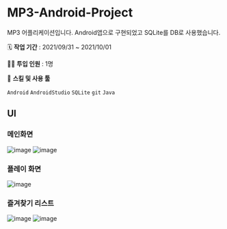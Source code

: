 # MP3-Android-Project

MP3 어플리케이션입니다. Android앱으로 구현되었고 SQLite를 DB로 사용했습니다. 

🗓️ **작업 기간** : 2021/09/31 ~ 2021/10/01

👨‍💻 **투입 인원** : 1명

🌱 **스킬 및 사용 툴**

`Android` `AndroidStudio` `SQLite` `git` `Java`


## UI

### 메인화면
![image](https://user-images.githubusercontent.com/89497084/148507668-615f152d-7cba-4d87-a0eb-2febb8e6db7d.png)
![image](https://user-images.githubusercontent.com/89497084/148507676-7689cab1-bd79-4e09-815e-05aaa104881a.png)

### 플레이 화면
![image](https://user-images.githubusercontent.com/89497084/148507765-26cff5fc-7714-42d9-adfc-d6b58e522937.png)

### 즐겨찾기 리스트
![image](https://user-images.githubusercontent.com/89497084/148507817-090fc784-7bdd-490a-b903-0c26a06f239b.png)
![image](https://user-images.githubusercontent.com/89497084/148507826-a1ead05e-9f64-44e9-b438-fbbc9e0d6764.png)
